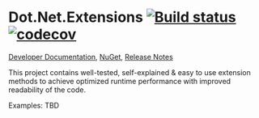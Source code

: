 # Dot.Net.Extensions [![Build status](https://ci.appveyor.com/api/projects/status/7naggm2lvjcikgn2?svg=true)](https://ci.appveyor.com/project/samaysar/dotnet-devfast-extensions) [![codecov](https://codecov.io/gh/samaysar/dotnet.devfast/graph/badge.svg?token=JQQNSCWGZB)](https://app.codecov.io/gh/samaysar/dotnet.devfast/tree/master/Dot.Net.Extensions%2Fsrc)
[Developer Documentation](https://github.com/samaysar/dotnet.devfast/blob/master/Dot.Net.Extensions/docs/index.md 'index'), [NuGet](https://www.nuget.org/packages/Dot.Net.Extensions), [Release Notes](https://raw.githubusercontent.com/samaysar/dotnet.devfast/master/Dot.Net.Extensions/ReleaseNotes.txt)

This project contains well-tested, self-explained &amp; easy to use extension methods to achieve optimized runtime performance with improved readability of the code.

Examples: TBD